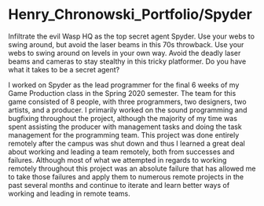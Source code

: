 # Henry_Chronowski_Portfolio/Spyder

Infiltrate the evil Wasp HQ as the top secret agent Spyder. Use your webs to swing around, but avoid the laser beams in this 70s throwback. Use your webs to swing around on levels in your own way. Avoid the deadly laser beams and cameras to stay stealthy in this tricky platformer. Do you have what it takes to be a secret agent?

I worked on Spyder as the lead programmer for the final 6 weeks of my Game Production class in the Spring 2020 semester. The team for this game consisted of 8 people, with three programmers, two designers, two artists, and a producer. I primarily worked on the sound programming and bugfixing throughout the project, although the majority of my time was spent assisting the producer with management tasks and doing the task management for the programming team. This project was done entirely remotely after the campus was shut down and thus I learned a great deal about working and leading a team remotely, both from successes and failures. Although most of what we attempted in regards to working remotely throughout this project was an absolute failure that has allowed me to take those failures and apply them to numerous remote projects in the past several months and continue to iterate and learn better ways of working and leading in remote teams.
